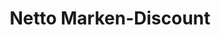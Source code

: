 ---
title: "Netto Marken-Discount"
url: /schwandorf/netto-marken-discount-fraunhoferstrasse/
shop: Supermarkt
---